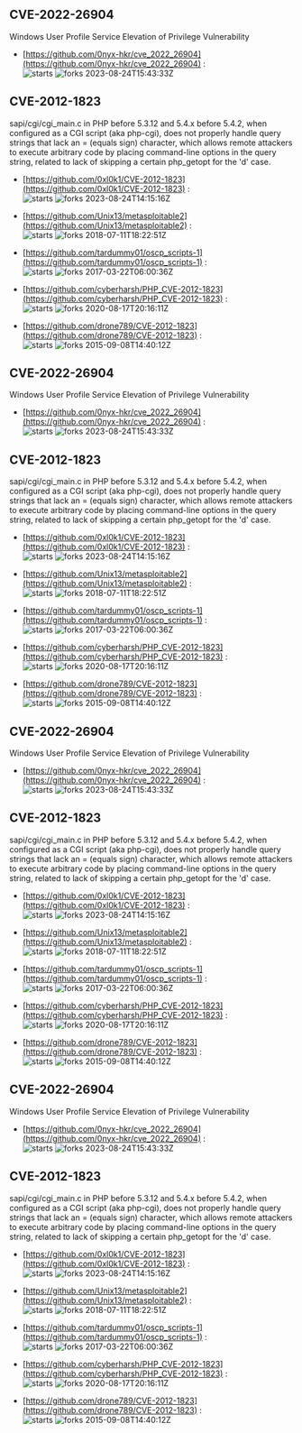 ## CVE-2022-26904
 Windows User Profile Service Elevation of Privilege Vulnerability

- [https://github.com/0nyx-hkr/cve_2022_26904](https://github.com/0nyx-hkr/cve_2022_26904) :  
![starts](https://img.shields.io/github/stars/0nyx-hkr/cve_2022_26904.svg) 
![forks](https://img.shields.io/github/forks/0nyx-hkr/cve_2022_26904.svg) 
2023-08-24T15:43:33Z

## CVE-2012-1823
 sapi/cgi/cgi_main.c in PHP before 5.3.12 and 5.4.x before 5.4.2, when configured as a CGI script (aka php-cgi), does not properly handle query strings that lack an = (equals sign) character, which allows remote attackers to execute arbitrary code by placing command-line options in the query string, related to lack of skipping a certain php_getopt for the 'd' case.

- [https://github.com/0xl0k1/CVE-2012-1823](https://github.com/0xl0k1/CVE-2012-1823) :  
![starts](https://img.shields.io/github/stars/0xl0k1/CVE-2012-1823.svg) 
![forks](https://img.shields.io/github/forks/0xl0k1/CVE-2012-1823.svg) 
2023-08-24T14:15:16Z

- [https://github.com/Unix13/metasploitable2](https://github.com/Unix13/metasploitable2) :  
![starts](https://img.shields.io/github/stars/Unix13/metasploitable2.svg) 
![forks](https://img.shields.io/github/forks/Unix13/metasploitable2.svg) 
2018-07-11T18:22:51Z

- [https://github.com/tardummy01/oscp_scripts-1](https://github.com/tardummy01/oscp_scripts-1) :  
![starts](https://img.shields.io/github/stars/tardummy01/oscp_scripts-1.svg) 
![forks](https://img.shields.io/github/forks/tardummy01/oscp_scripts-1.svg) 
2017-03-22T06:00:36Z

- [https://github.com/cyberharsh/PHP_CVE-2012-1823](https://github.com/cyberharsh/PHP_CVE-2012-1823) :  
![starts](https://img.shields.io/github/stars/cyberharsh/PHP_CVE-2012-1823.svg) 
![forks](https://img.shields.io/github/forks/cyberharsh/PHP_CVE-2012-1823.svg) 
2020-08-17T20:16:11Z

- [https://github.com/drone789/CVE-2012-1823](https://github.com/drone789/CVE-2012-1823) :  
![starts](https://img.shields.io/github/stars/drone789/CVE-2012-1823.svg) 
![forks](https://img.shields.io/github/forks/drone789/CVE-2012-1823.svg) 
2015-09-08T14:40:12Z

## CVE-2022-26904
 Windows User Profile Service Elevation of Privilege Vulnerability

- [https://github.com/0nyx-hkr/cve_2022_26904](https://github.com/0nyx-hkr/cve_2022_26904) :  
![starts](https://img.shields.io/github/stars/0nyx-hkr/cve_2022_26904.svg) 
![forks](https://img.shields.io/github/forks/0nyx-hkr/cve_2022_26904.svg) 
2023-08-24T15:43:33Z

## CVE-2012-1823
 sapi/cgi/cgi_main.c in PHP before 5.3.12 and 5.4.x before 5.4.2, when configured as a CGI script (aka php-cgi), does not properly handle query strings that lack an = (equals sign) character, which allows remote attackers to execute arbitrary code by placing command-line options in the query string, related to lack of skipping a certain php_getopt for the 'd' case.

- [https://github.com/0xl0k1/CVE-2012-1823](https://github.com/0xl0k1/CVE-2012-1823) :  
![starts](https://img.shields.io/github/stars/0xl0k1/CVE-2012-1823.svg) 
![forks](https://img.shields.io/github/forks/0xl0k1/CVE-2012-1823.svg) 
2023-08-24T14:15:16Z

- [https://github.com/Unix13/metasploitable2](https://github.com/Unix13/metasploitable2) :  
![starts](https://img.shields.io/github/stars/Unix13/metasploitable2.svg) 
![forks](https://img.shields.io/github/forks/Unix13/metasploitable2.svg) 
2018-07-11T18:22:51Z

- [https://github.com/tardummy01/oscp_scripts-1](https://github.com/tardummy01/oscp_scripts-1) :  
![starts](https://img.shields.io/github/stars/tardummy01/oscp_scripts-1.svg) 
![forks](https://img.shields.io/github/forks/tardummy01/oscp_scripts-1.svg) 
2017-03-22T06:00:36Z

- [https://github.com/cyberharsh/PHP_CVE-2012-1823](https://github.com/cyberharsh/PHP_CVE-2012-1823) :  
![starts](https://img.shields.io/github/stars/cyberharsh/PHP_CVE-2012-1823.svg) 
![forks](https://img.shields.io/github/forks/cyberharsh/PHP_CVE-2012-1823.svg) 
2020-08-17T20:16:11Z

- [https://github.com/drone789/CVE-2012-1823](https://github.com/drone789/CVE-2012-1823) :  
![starts](https://img.shields.io/github/stars/drone789/CVE-2012-1823.svg) 
![forks](https://img.shields.io/github/forks/drone789/CVE-2012-1823.svg) 
2015-09-08T14:40:12Z

## CVE-2022-26904
 Windows User Profile Service Elevation of Privilege Vulnerability

- [https://github.com/0nyx-hkr/cve_2022_26904](https://github.com/0nyx-hkr/cve_2022_26904) :  
![starts](https://img.shields.io/github/stars/0nyx-hkr/cve_2022_26904.svg) 
![forks](https://img.shields.io/github/forks/0nyx-hkr/cve_2022_26904.svg) 
2023-08-24T15:43:33Z

## CVE-2012-1823
 sapi/cgi/cgi_main.c in PHP before 5.3.12 and 5.4.x before 5.4.2, when configured as a CGI script (aka php-cgi), does not properly handle query strings that lack an = (equals sign) character, which allows remote attackers to execute arbitrary code by placing command-line options in the query string, related to lack of skipping a certain php_getopt for the 'd' case.

- [https://github.com/0xl0k1/CVE-2012-1823](https://github.com/0xl0k1/CVE-2012-1823) :  
![starts](https://img.shields.io/github/stars/0xl0k1/CVE-2012-1823.svg) 
![forks](https://img.shields.io/github/forks/0xl0k1/CVE-2012-1823.svg) 
2023-08-24T14:15:16Z

- [https://github.com/Unix13/metasploitable2](https://github.com/Unix13/metasploitable2) :  
![starts](https://img.shields.io/github/stars/Unix13/metasploitable2.svg) 
![forks](https://img.shields.io/github/forks/Unix13/metasploitable2.svg) 
2018-07-11T18:22:51Z

- [https://github.com/tardummy01/oscp_scripts-1](https://github.com/tardummy01/oscp_scripts-1) :  
![starts](https://img.shields.io/github/stars/tardummy01/oscp_scripts-1.svg) 
![forks](https://img.shields.io/github/forks/tardummy01/oscp_scripts-1.svg) 
2017-03-22T06:00:36Z

- [https://github.com/cyberharsh/PHP_CVE-2012-1823](https://github.com/cyberharsh/PHP_CVE-2012-1823) :  
![starts](https://img.shields.io/github/stars/cyberharsh/PHP_CVE-2012-1823.svg) 
![forks](https://img.shields.io/github/forks/cyberharsh/PHP_CVE-2012-1823.svg) 
2020-08-17T20:16:11Z

- [https://github.com/drone789/CVE-2012-1823](https://github.com/drone789/CVE-2012-1823) :  
![starts](https://img.shields.io/github/stars/drone789/CVE-2012-1823.svg) 
![forks](https://img.shields.io/github/forks/drone789/CVE-2012-1823.svg) 
2015-09-08T14:40:12Z

## CVE-2022-26904
 Windows User Profile Service Elevation of Privilege Vulnerability

- [https://github.com/0nyx-hkr/cve_2022_26904](https://github.com/0nyx-hkr/cve_2022_26904) :  
![starts](https://img.shields.io/github/stars/0nyx-hkr/cve_2022_26904.svg) 
![forks](https://img.shields.io/github/forks/0nyx-hkr/cve_2022_26904.svg) 
2023-08-24T15:43:33Z

## CVE-2012-1823
 sapi/cgi/cgi_main.c in PHP before 5.3.12 and 5.4.x before 5.4.2, when configured as a CGI script (aka php-cgi), does not properly handle query strings that lack an = (equals sign) character, which allows remote attackers to execute arbitrary code by placing command-line options in the query string, related to lack of skipping a certain php_getopt for the 'd' case.

- [https://github.com/0xl0k1/CVE-2012-1823](https://github.com/0xl0k1/CVE-2012-1823) :  
![starts](https://img.shields.io/github/stars/0xl0k1/CVE-2012-1823.svg) 
![forks](https://img.shields.io/github/forks/0xl0k1/CVE-2012-1823.svg) 
2023-08-24T14:15:16Z

- [https://github.com/Unix13/metasploitable2](https://github.com/Unix13/metasploitable2) :  
![starts](https://img.shields.io/github/stars/Unix13/metasploitable2.svg) 
![forks](https://img.shields.io/github/forks/Unix13/metasploitable2.svg) 
2018-07-11T18:22:51Z

- [https://github.com/tardummy01/oscp_scripts-1](https://github.com/tardummy01/oscp_scripts-1) :  
![starts](https://img.shields.io/github/stars/tardummy01/oscp_scripts-1.svg) 
![forks](https://img.shields.io/github/forks/tardummy01/oscp_scripts-1.svg) 
2017-03-22T06:00:36Z

- [https://github.com/cyberharsh/PHP_CVE-2012-1823](https://github.com/cyberharsh/PHP_CVE-2012-1823) :  
![starts](https://img.shields.io/github/stars/cyberharsh/PHP_CVE-2012-1823.svg) 
![forks](https://img.shields.io/github/forks/cyberharsh/PHP_CVE-2012-1823.svg) 
2020-08-17T20:16:11Z

- [https://github.com/drone789/CVE-2012-1823](https://github.com/drone789/CVE-2012-1823) :  
![starts](https://img.shields.io/github/stars/drone789/CVE-2012-1823.svg) 
![forks](https://img.shields.io/github/forks/drone789/CVE-2012-1823.svg) 
2015-09-08T14:40:12Z


